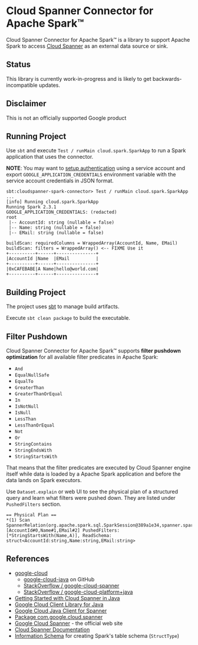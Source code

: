 # Cloud Spanner Connector for Apache Spark™

Cloud Spanner Connector for Apache Spark™ is a library to support Apache Spark to access
[Cloud Spanner](https://cloud.google.com/spanner/) as an external data source or sink.

## Status

This library is currently work-in-progress and is likely to get backwards-incompatible updates.

## Disclaimer

This is not an officially supported Google product

## Running Project

Use `sbt` and execute `Test / runMain cloud.spark.SparkApp` to run a Spark application that uses the connector.

**NOTE**: You may want to [setup authentication](https://cloud.google.com/docs/authentication/getting-started) using a service account
and export `GOOGLE_APPLICATION_CREDENTIALS` environment variable with the service account credentials in JSON format.

```
sbt:cloudspanner-spark-connector> Test / runMain cloud.spark.SparkApp
...
[info] Running cloud.spark.SparkApp
Running Spark 2.3.1
GOOGLE_APPLICATION_CREDENTIALS: (redacted)
root
 |-- AccountId: string (nullable = false)
 |-- Name: string (nullable = false)
 |-- EMail: string (nullable = false)

buildScan: requiredColumns = WrappedArray(AccountId, Name, EMail)
buildScan: filters = WrappedArray() <-- FIXME Use it
+----------+------+---------------+
|AccountId |Name  |EMail          |
+----------+------+---------------+
|0xCAFEBABE|A Name|hello@world.com|
+----------+------+---------------+
```

## Building Project

The project uses [sbt](https://www.scala-sbt.org/) to manage build artifacts.

Execute `sbt clean package` to build the executable.

## Filter Pushdown

Cloud Spanner Connector for Apache Spark™ supports **filter pushdown optimization** for all available filter predicates in Apache Spark:

* `And`
* `EqualNullSafe`
* `EqualTo`
* `GreaterThan`
* `GreaterThanOrEqual`
* `In`
* `IsNotNull`
* `IsNull`
* `LessThan`
* `LessThanOrEqual`
* `Not`
* `Or`
* `StringContains`
* `StringEndsWith`
* `StringStartsWith`

That means that the filter predicates are executed by Cloud Spanner engine itself while data is loaded by a Apache Spark application and before the data lands on Spark executors.

Use `Dataset.explain` or web UI to see the physical plan of a structured query and learn what filters were pushed down. They are listed under `PushedFilters` section.

```
== Physical Plan ==
*(1) Scan SpannerRelation(org.apache.spark.sql.SparkSession@389a1e34,spanner.spark.SpannerOptions@204b0f07) [AccountId#0,Name#1,EMail#2] PushedFilters: [*StringStartsWith(Name,A)], ReadSchema: struct<AccountId:string,Name:string,EMail:string>
```

## References

* [google-cloud](https://googlecloudplatform.github.io/google-cloud-java/google-cloud-clients/index.html)
    * [google-cloud-java](https://github.com/GoogleCloudPlatform/google-cloud-java/) on GitHub
    * [StackOverflow / google-cloud-spanner](https://stackoverflow.com/questions/tagged/google-cloud-spanner)
    * [StackOverflow / google-cloud-platform+java](https://stackoverflow.com/questions/tagged/google-cloud-platform+java)
* [Getting Started with Cloud Spanner in Java](https://cloud.google.com/spanner/docs/getting-started/java/)
* [Google Cloud Client Library for Java](https://github.com/GoogleCloudPlatform/google-cloud-java)
* [Google Cloud Java Client for Spanner](https://github.com/GoogleCloudPlatform/google-cloud-java/tree/master/google-cloud-clients/google-cloud-spanner)
* [Package com.google.cloud.spanner](https://googlecloudplatform.github.io/google-cloud-java/google-cloud-clients/apidocs/index.html?com/google/cloud/spanner/package-summary.html) 
* [Google Cloud Spanner](https://cloud.google.com/spanner/) - the official web site
* [Cloud Spanner Documentation](https://cloud.google.com/spanner/docs/)
* [Information Schema](https://cloud.google.com/spanner/docs/information-schema) for creating Spark's table schema (`StructType`)
